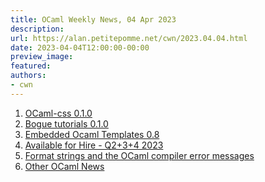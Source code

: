 ```yaml
---
title: OCaml Weekly News, 04 Apr 2023
description:
url: https://alan.petitepomme.net/cwn/2023.04.04.html
date: 2023-04-04T12:00:00-00:00
preview_image:
featured:
authors:
- cwn
---
```


<ol><li><a href="https://alan.petitepomme.net/cwn/2023.04.04.html#1">OCaml-css 0.1.0</a></li><li><a href="https://alan.petitepomme.net/cwn/2023.04.04.html#2">Bogue tutorials 0.1.0</a></li><li><a href="https://alan.petitepomme.net/cwn/2023.04.04.html#3">Embedded Ocaml Templates 0.8</a></li><li><a href="https://alan.petitepomme.net/cwn/2023.04.04.html#4">Available for Hire - Q2+3+4 2023</a></li><li><a href="https://alan.petitepomme.net/cwn/2023.04.04.html#5">Format strings and the OCaml compiler error messages</a></li><li><a href="https://alan.petitepomme.net/cwn/2023.04.04.html#6">Other OCaml News</a></li></ol>
